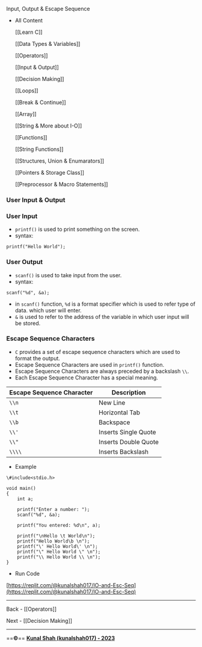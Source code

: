 Input, Output & Escape Sequence

- All Content
    
    [[Learn C]]
    
    [[Data Types & Variables]]
    
    [[Operators]]
    
    [[Input & Output]]
    
    [[Decision Making]]
    
    [[Loops]]
    
    [[Break & Continue]]
    
    [[Array]]
    
    [[String & More about I-O]]
    
    [[Functions]]
    
    [[String Functions]]
    
    [[Structures, Union & Enumarators]]
    
    [[Pointers & Storage Class]]
    
    [[Preprocessor & Macro Statements]]
    

### User Input & Output

### User Input

- `printf()` is used to print something on the screen.
- syntax:

```
printf("Hello World");
```

### User Output

- `scanf()` is used to take input from the user.
- syntax:

```
scanf("%d", &a);
```

  

- in `scanf()` function, `%d` is a format specifier which is used to refer type of data. which user will enter.
- `&` is used to refer to the address of the variable in which user input will be stored.

### Escape Sequence Characters

- `C` provides a set of escape sequence characters which are used to format the output.
- Escape Sequence Characters are used in `printf()` function.
- Escape Sequence Characters are always preceded by a backslash `\\`.
- Each Escape Sequence Character has a special meaning.

  

|Escape Sequence Character|Description|
|---|---|
|`\\n`|New Line|
|`\\t`|Horizontal Tab|
|`\\b`|Backspace|
|`\\'`|Inserts Single Quote|
|`\\"`|Inserts Double Quote|
|`\\\\`|Inserts Backslash|

  

- Example

```
\#include<stdio.h>

void main()
{
    int a;

    printf("Enter a number: ");
    scanf("%d", &a);

    printf("You entered: %d\n", a);

    printf("\nHello \t World\n");
    printf("Hello World\b \n");
    printf("\' Hello World\' \n");
    printf("\" Hello World \" \n");
    printf("\\ Hello World \\ \n");
}
```

- Run Code

[https://replit.com/@kunalshah017/IO-and-Esc-Seq](https://replit.com/@kunalshah017/IO-and-Esc-Seq)

  

---

Back - [[Operators]]

Next - [[Decision Making]]

---

==**©️**== [**Kunal Shah (kunalshah017) - 2023**](https://kunalshah017.vercel.app/)